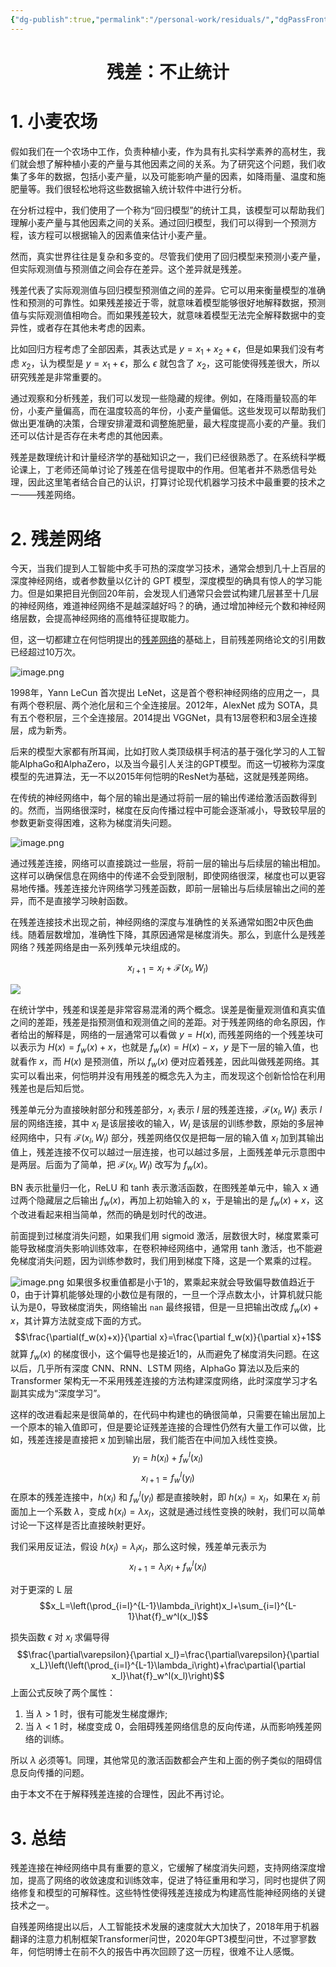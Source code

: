 ```yaml
---
{"dg-publish":true,"permalink":"/personal-work/residuals/","dgPassFrontmatter":true,"created":"2024-01-10T10:29:37.578+08:00"}
---
```


<h1><center>残差：不止统计</center></h1>

# 1. 小麦农场

假如我们在一个农场中工作，负责种植小麦，作为具有扎实科学素养的高材生，我们就会想了解种植小麦的产量与其他因素之间的关系。为了研究这个问题，我们收集了多年的数据，包括小麦产量，以及可能影响产量的因素，如降雨量、温度和施肥量等。我们很轻松地将这些数据输入统计软件中进行分析。

在分析过程中，我们使用了一个称为“回归模型”的统计工具，该模型可以帮助我们理解小麦产量与其他因素之间的关系。通过回归模型，我们可以得到一个预测方程，该方程可以根据输入的因素值来估计小麦产量。

然而，真实世界往往是复杂和多变的。尽管我们使用了回归模型来预测小麦产量，但实际观测值与预测值之间会存在差异。这个差异就是残差。

残差代表了实际观测值与回归模型预测值之间的差异。它可以用来衡量模型的准确性和预测的可靠性。如果残差接近于零，就意味着模型能够很好地解释数据，预测值与实际观测值相吻合。而如果残差较大，就意味着模型无法完全解释数据中的变异性，或者存在其他未考虑的因素。

比如回归方程考虑了全部因素，其表达式是 $y=x_1+x_2+\epsilon$，但是如果我们没有考虑 $x_2$，认为模型是 $y=x_1+\epsilon$，那么 $\epsilon$ 就包含了 $x_2$，这可能使得残差很大，所以研究残差是非常重要的。

通过观察和分析残差，我们可以发现一些隐藏的规律。例如，在降雨量较高的年份，小麦产量偏高，而在温度较高的年份，小麦产量偏低。这些发现可以帮助我们做出更准确的决策，合理安排灌溉和调整施肥量，最大程度提高小麦的产量。我们还可以估计是否存在未考虑的其他因素。

残差是数理统计和计量经济学的基础知识之一，我们已经很熟悉了。在系统科学概论课上，丁老师还简单讨论了残差在信号提取中的作用。但笔者并不熟悉信号处理，因此这里笔者结合自己的认识，打算讨论现代机器学习技术中最重要的技术之一——残差网络。

# 2. 残差网络

今天，当我们提到人工智能中炙手可热的深度学习技术，通常会想到几十上百层的深度神经网络，或者参数量以亿计的 GPT 模型，深度模型的确具有惊人的学习能力。但是如果把目光倒回20年前，会发现人们通常只会尝试构建几层甚至十几层的神经网络，难道神经网络不是越深越好吗？的确，通过增加神经元个数和神经网络层数，会提高神经网络的高维特征提取能力。

但，这一切都建立在何恺明提出的[残差网络](https://arxiv.org/pdf/1512.03385.pdf)的基础上，目前残差网络论文的引用数已经超过10万次。

![image.png](https://s2.loli.net/2023/11/08/ph4yT1FkzeNUqAa.jpg)

1998年，Yann LeCun 首次提出 LeNet，这是首个卷积神经网络的应用之一，具有两个卷积层、两个池化层和三个全连接层。2012年，AlexNet 成为 SOTA，具有五个卷积层，三个全连接层。2014提出 VGGNet，具有13层卷积和3层全连接层，成为新秀。

后来的模型大家都有所耳闻，比如打败人类顶级棋手柯洁的基于强化学习的人工智能AlphaGo和AlphaZero，以及当今最引人关注的GPT模型。而这一切被称为深度模型的先进算法，无一不以2015年何恺明的ResNet为基础，这就是残差网络。

在传统的神经网络中，每个层的输出是通过将前一层的输出传递给激活函数得到的。然而，当网络很深时，梯度在反向传播过程中可能会逐渐减小，导致较早层的参数更新变得困难，这称为梯度消失问题。

![image.png](https://s2.loli.net/2023/11/08/Oimpl6gxMGv8jsS.jpg)


通过残差连接，网络可以直接跳过一些层，将前一层的输出与后续层的输出相加。这样可以确保信息在网络中的传递不会受到限制，即使网络很深，梯度也可以更容易地传播。残差连接允许网络学习残差函数，即前一层输出与后续层输出之间的差异，而不是直接学习映射函数。

在残差连接技术出现之前，神经网络的深度与准确性的关系通常如图2中灰色曲线。随着层数增加，准确性下降，其原因通常是梯度消失。那么，到底什么是残差网络？残差网络是由一系列残单元块组成的。

$$
x_{l+1}=x_l+\mathcal{F}(x_l,W_l)
$$
  
![](https://s2.loli.net/2023/08/28/yOq4KRXdshp7U6Q.jpg)

在统计学中，残差和误差是非常容易混淆的两个概念。误差是衡量观测值和真实值之间的差距，残差是指预测值和观测值之间的差距。对于残差网络的命名原因，作者给出的解释是，网络的一层通常可以看做 $y=H(x)$, 而残差网络的一个残差块可以表示为 $H(x)=f_w(x)+x$，也就是 $f_w(x)=H(x)-x$，$y$ 是下一层的输入值，也就看作 $x$，而 $H(x)$ 是预测值，所以 $f_w(x)$ 便对应着残差，因此叫做残差网络。其实可以看出来，何恺明并没有用残差的概念先入为主，而发现这个创新恰恰在利用残差也是后知后觉。

残差单元分为直接映射部分和残差部分，$x_l$ 表示 $l$ 层的残差连接，$\mathcal{F}(x_l,W_l)$ 表示 $l$ 层的网络连接，其中 $x_l$ 是该层接收的输入，$W_l$ 是该层的训练参数，原始的多层神经网络中，只有 $\mathcal{F}(x_l,W_l)$ 部分，残差网络仅仅是把每一层的输入值 $x_l$ 加到其输出值上，残差连接不仅可以越过一层连接，也可以越过多层，上面残差单元示意图中是两层。后面为了简单，把 $\mathcal{F}(x_l,W_l)$ 改写为 $f_w(x)$。

BN 表示批量归一化，ReLU 和 tanh 表示激活函数，在图残差单元中，输入 x 通过两个隐藏层之后输出 $f_w(x)$，再加上初始输入的 x，于是输出的是 $f_w(x)+x$，这个改进看起来相当简单，然而的确是划时代的改进。

前面提到过梯度消失问题，如果我们用 sigmoid 激活，层数很大时，梯度累乘可能导致梯度消失影响训练效率，在卷积神经网络中，通常用 tanh 激活，也不能避免梯度消失问题，因为训练参数时，我们用到梯度下降，这是一个累乘的过程。

![image.png](https://s2.loli.net/2023/11/08/wqu7rgKH8MtNPz3.jpg)
如果很多权重值都是小于1的，累乘起来就会导致偏导数值趋近于0，由于计算机能够处理的小数位是有限的，一旦一个浮点数太小，计算机就只能认为是0，导致梯度消失，网络输出 `nan` 最终报错，但是一旦把输出改成 $f_w(x)+x$，其计算方法就变成下面的方式。
$$\frac{\partial(f_w(x)+x)}{\partial x}=\frac{\partial f_w(x)}{\partial x}+1$$
就算 $f_w(x)$ 的梯度很小，这个偏导也是接近1的，从而避免了梯度消失问题。在这以后，几乎所有深度 CNN、RNN、LSTM 网络，AlphaGo 算法以及后来的 Transformer 架构无一不采用残差连接的方法构建深度网络，此时深度学习才名副其实成为“深度学习”。

这样的改进看起来是很简单的，在代码中构建也的确很简单，只需要在输出层加上一个原本的输入值即可，但是要论证残差连接的合理性仍然有大量工作可以做，比如，残差连接是直接把 x 加到输出层，我们能否在中间加入线性变换。
$$
y_l=h(x_l)+f_w^l(x_l)
$$
$$
x_{l+1}=f_w^l(y_l)
$$
在原本的残差连接中，$h(x_l)$ 和 $f_w^l(y_l)$ 都是直接映射，即 $h(x_l)=x_l$，如果在 $x_l$ 前面加上一个系数 $\lambda$，变成 $h(x_l)=\lambda x_l$，这就是通过线性变换的映射，我们可以简单讨论一下这样是否比直接映射更好。

我们采用反证法，假设 $h(x_l)=\lambda_l x_l$，那么这时候，残差单元表示为
$$
x_{l+1}=\lambda_lx_l+f_w^l(x_l)
$$
  
对于更深的 L 层
$$x_L=\left(\prod_{i=l}^{L-1}\lambda_i\right)x_l+\sum_{i=l}^{L-1}\hat{f}_w^l(x_l)$$
  
损失函数 $\epsilon$ 对 $x_l$ 求偏导得
$$\frac{\partial\varepsilon}{\partial x_l}=\frac{\partial\varepsilon}{\partial x_L}\left(\left(\prod_{i=l}^{L-1}\lambda_i\right)+\frac\partial{\partial x_l}\hat{f}_w^l(x_l)\right)$$
上面公式反映了两个属性：

1. 当 $\lambda > 1$ 时，很有可能发生梯度爆炸;
2. 当 $\lambda < 1$ 时，梯度变成 0，会阻碍残差网络信息的反向传递，从而影响残差网络的训练。

所以 $\lambda$ 必须等1。同理，其他常见的激活函数都会产生和上面的例子类似的阻碍信息反向传播的问题。

由于本文不在于解释残差连接的合理性，因此不再讨论。

# 3. 总结

残差连接在神经网络中具有重要的意义，它缓解了梯度消失问题，支持网络深度增加，提高了网络的收敛速度和训练效率，促进了特征重用和学习，同时也提供了网络修复和模型的可解释性。这些特性使得残差连接成为构建高性能神经网络的关键技术之一。

自残差网络提出以后，人工智能技术发展的速度就大大加快了，2018年用于机器翻译的注意力机制框架Transformer问世，2020年GPT3模型问世，不过寥寥数年，何恺明博士在前不久的报告中再次回顾了这一历程，很难不让人感慨。